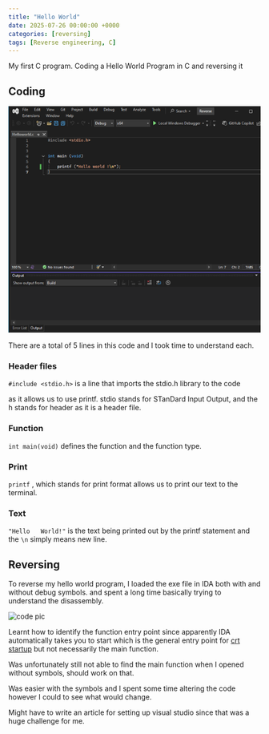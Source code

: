 ```yaml
---
title: "Hello World"
date: 2025-07-26 00:00:00 +0000
categories: [reversing]
tags: [Reverse engineering, C]
---
```


My first C program.
Coding a Hello World Program in C and reversing it


## Coding

![code pic](assets\img\blogposts\cc1.png)

There are a total of 5 lines in this code and I took time to understand each.

### Header files 

``` #include <stdio.h> ```
is a line that imports the stdio.h library to the code 

as it allows us to use printf. stdio stands for STanDard Input Output, and the h stands for header as it is a header file.

### Function 

``` int main(void) ``` defines the function and the function type.

### Print 

``` printf ``` , which stands for print format allows us to print our text to the terminal. 

### Text

``` "Hello   World!" ``` is the text being printed out by the printf statement and the ``` \n ``` simply means new line.

## Reversing

To reverse my hello world program, I loaded the exe file in IDA both with and without debug symbols. and spent a long time basically trying to understand the disassembly. 

![code pic](assets\img\blogposts\cc2.png)


Learnt how to identify the function entry point since apparently IDA automatically takes you to start which is the general entry point for [crt startup](https://stackoverflow.com/a/22935162) but not necessarily the main function.

Was unfortunately still not able to find the main function when I opened without symbols, should work on that.

Was easier with the symbols and I spent some time altering the code however I could to see what would change. 

Might have to write an article for setting up visual studio since that was a huge challenge for me.